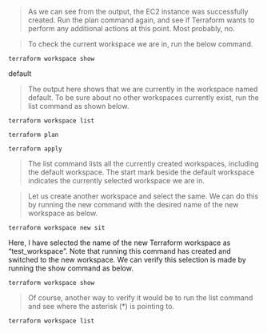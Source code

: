 > As we can see from the output, the EC2 instance was successfully created. Run the plan command again, and see if Terraform wants to perform any additional actions at this point. Most probably, no.

> To check the current workspace we are in, run the below command.

```
terraform workspace show
```

default

> The output here shows that we are currently in the workspace named default. To be sure about no other workspaces currently exist, run the list command as shown below.

```
terraform workspace list
```

```
terraform plan
```

```
terraform apply
```


> The list command lists all the currently created workspaces, including the default workspace. The start mark beside the default workspace indicates the currently selected workspace we are in.

> Let us create another workspace and select the same. We can do this by running the new command with the desired name of the new workspace as below.

```
terraform workspace new sit
```

Here, I have selected the name of the new Terraform workspace as “test_workspace”. Note that running this command has created and switched to the new workspace. We can verify this selection is made by running the show command as below.

```
terraform workspace show
```

> Of course, another way to verify it would be to run the list command and see where the asterisk (*) is pointing to.

```
terraform workspace list
```